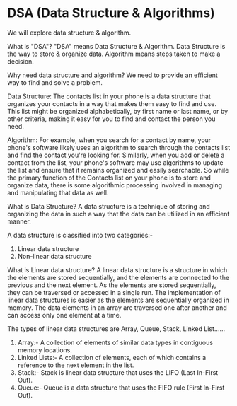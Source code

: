 # DSA (Data Structure & Algorithms)

We will explore data structure & algorithm.

What is "DSA"?
"DSA" means Data Structure & Algorithm.
Data Structure is the way to store & organize data. Algorithm means steps taken to make a decision.

Why need data structure and algorithm?
We need to provide an efficient way to find and solve a problem.

Data Structure: The contacts list in your phone is a data structure that organizes your contacts in a way that makes them easy to find and use. This list might be organized alphabetically, by first name or last name, or by other criteria, making it easy for you to find and contact the person you need.

Algorithm: For example, when you search for a contact by name, your phone's software likely uses an algorithm to search through the contacts list and find the contact you're looking for. Similarly, when you add or delete a contact from the list, your phone's software may use algorithms to update the list and ensure that it remains organized and easily searchable. So while the primary function of the Contacts list on your phone is to store and organize data, there is some algorithmic processing involved in managing and manipulating that data as well.

What is Data Structure?
A data structure is a technique of storing and organizing the data in such a way that the data can be utilized in an efficient manner.

A data structure is classified into two categories:-

1. Linear data structure
2. Non-linear data structure

What is Linear data structure?
A linear data structure is a structure in which the elements are stored sequentially, and the elements are connected to the previous and the next element. As the elements are stored sequentially, they can be traversed or accessed in a single run. The implementation of linear data structures is easier as the elements are sequentially organized in memory. The data elements in an array are traversed one after another and can access only one element at a time.

The types of linear data structures are Array, Queue, Stack, Linked List......

1. Array:- A collection of elements of similar data types in contiguous memory locations.
2. Linked Lists:- A collection of elements, each of which contains a reference to the next element in the list.
3. Stack:- Stack is linear data structure that uses the LIFO (Last In-First Out).
4. Queue:- Queue is a data structure that uses the FIFO rule (First In-First Out).
